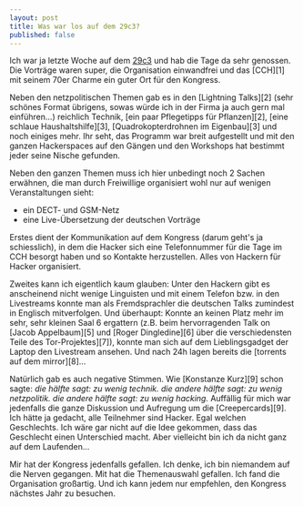 ```yaml
---
layout: post
title: Was war los auf dem 29c3?
published: false
---
```

Ich war ja letzte Woche auf dem [29c3][0] und hab die Tage da sehr genossen. Die Vorträge
waren super, die Organisation einwandfrei und das [CCH][1] mit seinem 70er Charme ein 
guter Ort für den Kongress.

Neben den netzpolitischen Themen gab es in den [Lightning Talks][2] (sehr schönes Format
übrigens, sowas würde ich in der Firma ja auch gern mal einführen...) reichlich Technik,
[ein paar Pflegetipps für Pflanzen][2], [eine schlaue Haushaltshilfe][3], [Quadrokopterdrohnen im Eigenbau][3]
und noch einiges mehr. Ihr seht, das Programm war breit aufgestellt und mit den ganzen
Hackerspaces auf den Gängen und den Workshops hat bestimmt jeder seine Nische gefunden.

Neben den ganzen Themen muss ich hier unbedingt noch 2 Sachen erwähnen, die man durch
Freiwillige organisiert wohl nur auf wenigen Veranstaltungen sieht:

* ein DECT- und GSM-Netz
* eine Live-Übersetzung der deutschen Vorträge

Erstes dient der Kommunikation auf dem Kongress (darum geht's ja schiesslich), in dem
die Hacker sich eine Telefonnummer für die Tage im CCH besorgt haben und so Kontakte 
herzustellen. Alles von Hackern für Hacker organisiert.

Zweites kann ich eigentlich kaum glauben: Unter den Hackern gibt es anscheinend nicht
wenige Linguisten und mit einem Telefon bzw. in den Livestreams konnte man als 
Fremdsprachler die deutschen Talks zumindest in Englisch mitverfolgen. Und überhaupt:
Konnte an keinen Platz mehr im sehr, sehr kleinen Saal 6 ergattern (z.B. beim hervorragenden 
Talk on [Jacob Appelbaum][5] und [Roger Dingledine][6] über die verschiedensten Teile des
Tor-Projektes][7]), konnte man sich auf dem Lieblingsgadget der Laptop den Livestream ansehen.
Und nach 24h lagen bereits die [torrents auf dem mirror][8]...

Natürlich gab es auch negative Stimmen. Wie [Konstanze Kurz][9] schon sagte: *die hälfte sagt: 
zu wenig technik. die andere hälfte sagt: zu wenig netzpolitik. die andere hälfte sagt: zu wenig
hacking.* Auffällig für mich war jedenfalls die ganze Diskussion und Aufregung um die 
[Creepercards][9]. Ich hätte ja gedacht, alle Teilnehmer sind Hacker. Egal welchen 
Geschlechts. Ich wäre gar nicht auf die Idee gekommen, dass das Geschlecht einen Unterschied 
macht. Aber vielleicht bin ich da nicht ganz auf dem Laufenden...

Mir hat der Kongress jedenfalls gefallen. Ich denke, ich bin niemandem auf die Nerven gegangen.
Mit hat die Themenauswahl gefallen. Ich fand die Organisation großartig. Und ich kann
jedem nur empfehlen, den Kongress nächstes Jahr zu besuchen.


[0]: 
[1]: 

